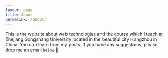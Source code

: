 ```yaml
---
layout: page
title: About
permalink: /about/
---
```


This is the website about web technologies and the course which I teach at Zhejiang Gongshang University located in the beautiful city Hangzhou in China. You can learn from my posts. If you have any suggestions, please drop me an email `below` :email:



